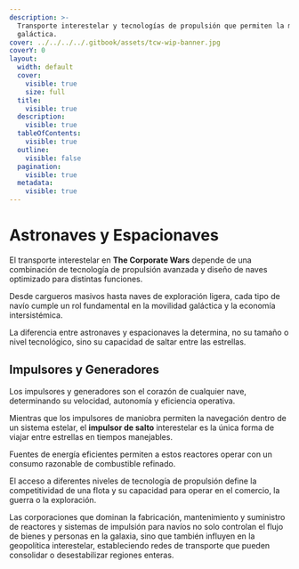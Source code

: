 ```yaml
---
description: >-
  Transporte interestelar y tecnologías de propulsión que permiten la movilidad
  galáctica.
cover: ../../../../.gitbook/assets/tcw-wip-banner.jpg
coverY: 0
layout:
  width: default
  cover:
    visible: true
    size: full
  title:
    visible: true
  description:
    visible: true
  tableOfContents:
    visible: true
  outline:
    visible: false
  pagination:
    visible: true
  metadata:
    visible: true
---
```


# Astronaves y Espacionaves

El transporte interestelar en **The Corporate Wars** depende de una combinación de tecnología de propulsión avanzada y diseño de naves optimizado para distintas funciones.

Desde cargueros masivos hasta naves de exploración ligera, cada tipo de navío cumple un rol fundamental en la movilidad galáctica y la economía intersistémica.

La diferencia entre astronaves y espacionaves la determina, no su tamaño o nivel tecnológico, sino su capacidad de saltar entre las estrellas.

## Impulsores y Generadores

Los impulsores y generadores son el corazón de cualquier nave, determinando su velocidad, autonomía y eficiencia operativa.

Mientras que los impulsores de maniobra permiten la navegación dentro de un sistema estelar, el **impulsor de salto** interestelar es la única forma de viajar entre estrellas en tiempos manejables.

Fuentes de energía eficientes permiten a estos reactores operar con un consumo razonable de combustible refinado.

El acceso a diferentes niveles de tecnología de propulsión define la competitividad de una flota y su capacidad para operar en el comercio, la guerra o la exploración.

Las corporaciones que dominan la fabricación, mantenimiento y suministro de reactores y sistemas de impulsión para navíos no solo controlan el flujo de bienes y personas en la galaxia, sino que también influyen en la geopolítica interestelar, estableciendo redes de transporte que pueden consolidar o desestabilizar regiones enteras.
